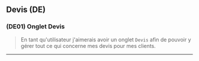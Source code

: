 ## Devis (DE)

### (DE01) Onglet Devis
> En tant qu'utilisateur j'aimerais avoir un onglet `Devis` afin de pouvoir y gérer tout ce qui concerne mes devis pour mes clients. 

---
